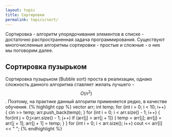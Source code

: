 ```yaml
---
layout: topic
title: Сортировки
permalink: topics/sort/
---
```

Сортировка - алгоритм упорядочивания элементов в списке - достаточно распространенная задача программирования. Существуют многочисленные алгоритмы сортировки - простые и сложные - о них мы поговорим далее.

## Сортировка пузырьком
Сортировка пузырьком (Bubble sort) проста в реализации, однако сложность данного алгоритма ставляет желать лучшего - $$O(n^2)$$. Поэтому, на практике данный алгоритм применяется редко, в качестве обучения.
{% highlight cpp %}
vector <int> arr;
	int temp;
	for (int i = 0; i < 10; i++)
	{
		cin >> temp;
		arr.push_back(temp);
	}
	for (int i = 0; i < arr.size() - 1; i++)
	{
		for(int j = 0;j<arr.size() - 1; j++)
			if (arr[j] > arr[j + 1])
			{
				temp = arr[j];
				arr[j] = arr[j + 1];
				arr[j + 1] = temp;
			}
	}
	for (int i = 0; i < arr.size(); i++)
		cout << arr[i] << " ";
{% endhighlight %}
